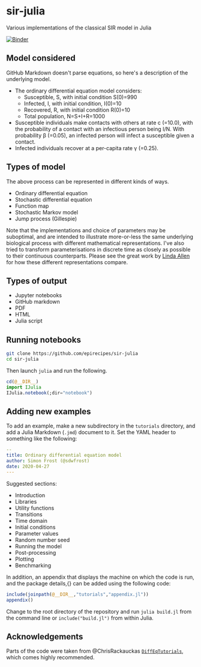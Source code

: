 # sir-julia
Various implementations of the classical SIR model in Julia

[![Binder](https://mybinder.org/badge_logo.svg)](https://mybinder.org/v2/gh/epirecipes/sir-julia/master?path=notebook)

## Model considered

GitHub Markdown doesn't parse equations, so here's a description of the underlying model.

- The ordinary differential equation model considers:
  - Susceptible, S, with initial condition S(0)=990
  - Infected, I, with initial condition, I(0)=10
  - Recovered, R, with initial condition R(0)=10
  - Total population, N=S+I+R=1000
- Susceptible individuals make contacts with others at rate c (=10.0), with the probability of a contact with an infectious person being I/N.  With probability β (=0.05), an infected person will infect a susceptible given a contact.
- Infected individuals recover at a per-capita rate γ (=0.25).

## Types of model

The above process can be represented in different kinds of ways.

- Ordinary differential equation
- Stochastic differential equation
- Function map
- Stochastic Markov model
- Jump process (Gillespie)

Note that the implementations and choice of parameters may be suboptimal, and are intended to illustrate more-or-less the same underlying biological process with different mathematical representations. I've also tried to transform parameterisations in discrete time as closely as possible to their continuous counterparts. Please see the great work by [Linda Allen](http://www.math.ttu.edu/~lallen/) for how these different representations compare.

## Types of output

- Jupyter notebooks
- GitHub markdown
- PDF
- HTML
- Julia script

## Running notebooks

```sh
git clone https://github.com/epirecipes/sir-julia
cd sir-julia
```

Then launch `julia` and run the following.

```julia
cd(@__DIR__)
import IJulia
IJulia.notebook(;dir="notebook")
```

## Adding new examples

To add an example, make a new subdirectory in the `tutorials` directory, and add a Julia Markdown (`.jmd`) document to it. Set the YAML header to something like the following:

```YAML
--
title: Ordinary differential equation model
author: Simon Frost (@sdwfrost)
date: 2020-04-27
---
```

Suggested sections:

- Introduction
- Libraries
- Utility functions
- Transitions
- Time domain
- Initial conditions
- Parameter values
- Random number seed
- Running the model
- Post-processing
- Plotting
- Benchmarking

In addition, an appendix that displays the machine on which the code is run, and the package details,{} can be added using the following code:

```julia
include(joinpath(@__DIR__,"tutorials","appendix.jl"))
appendix()
```

Change to the root directory of the repository and run `julia build.jl` from the command line or `include("build.jl")` from within Julia.

## Acknowledgements

Parts of the code were taken from @ChrisRackauckas [`DiffEqTutorials`](https://github.com/SciML/DiffEqTutorials.jl), which comes highly recommended.
